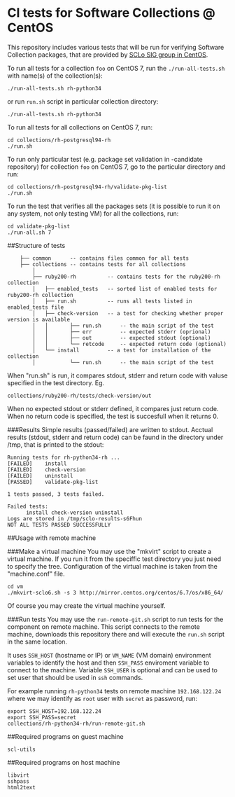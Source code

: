 # CI tests for Software Collections @ CentOS

This repository includes various tests that will be run for verifying Software Collection packages, that are provided by [SCLo SIG group in CentOS](https://wiki.centos.org/SpecialInterestGroup/SCLo).

To run all tests for a collection `foo` on CentOS 7, run the `./run-all-tests.sh` with name(s) of the collection(s):
```
./run-all-tests.sh rh-python34
```
or run `run.sh` script in particular collection directory:
```
./run-all-tests.sh rh-python34
```

To run all tests for all collections on CentOS 7, run:
```
cd collections/rh-postgresql94-rh
./run.sh
```

To run only particular test (e.g. package set validation in -candidate repository) for collection `foo` on CentOS 7, go to the particular directory and run:
```
cd collections/rh-postgresql94-rh/validate-pkg-list
./run.sh
```

To run the test that verifies all the packages sets (it is possible to run it on any system, not only testing VM) for all the collections, run:
```
cd validate-pkg-list
./run-all.sh 7
```

##Structure of tests
```
    ├── common      -- contains files common for all tests
    ├── collections -- contains tests for all collections
        │
        ├── ruby200-rh          -- contains tests for the ruby200-rh collection
        │   ├── enabled_tests   -- sorted list of enabled tests for ruby200-rh collection
        │   ├── run.sh          -- runs all tests listed in enabled_tests file
        │   ├── check-version   -- a test for checking whether proper version is available
        │   │       ├── run.sh      -- the main script of the test
        │   │       ├── err         -- expected stderr (oprional)
        │   │       ├── out         -- expected stdout (optional)
        │   │       └── retcode     -- expected return code (optional)
        │   └── install         -- a test for installation of the collection
        │           └── run.sh      -- the main script of the test
```

When "run.sh" is run, it compares stdout, stderr and return code with valuse specified in
the test directory. Eg.

    collections/ruby200-rh/tests/check-version/out

When no expected stdout or stderr defined, it compares just return code.
When no return code is specified, the test is succesfull when it returns 0.

###Results
Simple results (passed/failed) are written to stdout. Acctual results (stdout, 
stderr and return code) can be faund in the directory under /tmp, that is printed
to the stdout:

```
Running tests for rh-python34-rh ...
[FAILED]	install
[FAILED]	check-version
[FAILED]	uninstall
[PASSED]	validate-pkg-list

1 tests passed, 3 tests failed.

Failed tests:
	  install check-version uninstall
Logs are stored in /tmp/sclo-results-s6Fhun
NOT ALL TESTS PASSED SUCCESSFULLY
```

##Usage with remote machine

###Make a virtual machine
You may use the "mkvirt" script to create a virtual machine. If you run
it from the speciffic test directory you just need to specify the tree.
Configuration of the virtual machine is taken from the "machine.conf" file.

```
cd vm
./mkvirt-sclo6.sh -s 3 http://mirror.centos.org/centos/6.7/os/x86_64/
```
    
Of course you may create the virtual machine yourself.

###Run tests
You may use the `run-remote-git.sh` script to run tests for the component
on remote machine. This script connects to the remote machine, downloads this
repository there and will execute the `run.sh` script in the same location.

It uses `SSH_HOST` (hostname or IP) or `VM_NAME` (VM domain) environment
variables to identify the host and then `SSH_PASS` enviroment variable to
connect to the machine. Variable `SSH_USER` is optional and can be used to set
user that should be used in `ssh` commands.

For example running `rh-python34` tests on remote machine `192.168.122.24` where
we may identify as `root` user with `secret` as password, run:

```
export SSH_HOST=192.168.122.24
export SSH_PASS=secret
collections/rh-python34-rh/run-remote-git.sh
```

##Required programs on guest machine
```
scl-utils
```
##Required programs on host machine
```    
libvirt
sshpass
html2text
```
